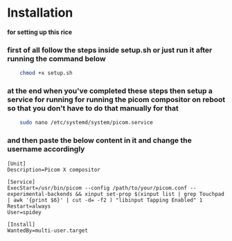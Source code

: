 # Installation
**for setting up this rice**

### first of all follow the steps inside setup.sh or just run it after running the command below

```bash
    chmod +x setup.sh
```
### at the end when you've completed these steps then setup a service for running for running the picom compositor on reboot so that you don't have to do that manually for that

```bash
    sudo nano /etc/systemd/system/picom.service
```
### and then paste the below content in it and change the username accordingly
```
[Unit]
Description=Picom X compositor

[Service]
ExecStart=/usr/bin/picom --config /path/to/your/picom.conf --experimental-backends && xinput set-prop $(xinput list | grep Touchpad | awk '{print $6}' | cut -d= -f2 ) "libinput Tapping Enabled" 1
Restart=always
User=spidey

[Install]
WantedBy=multi-user.target
```